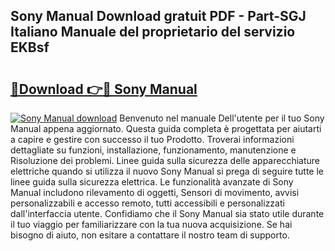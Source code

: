 ## Sony Manual Download gratuit PDF - Part-SGJ Italiano Manuale del proprietario del servizio EKBsf

# <h2><a href="http://dfblni.blite.top/?on=Sony+Manual">🔗Download 👉🔴 Sony Manual</a></h2>

[![Sony Manual download](https://i.imgur.com/lujVjoI.png)](http://dfblni.blite.top/?on=Sony+Manual)
Benvenuto nel manuale Dell'utente per il tuo Sony Manual appena aggiornato. Questa guida completa è progettata per aiutarti a capire e gestire con successo il tuo Prodotto. Troverai informazioni dettagliate su funzioni, installazione, funzionamento, manutenzione e Risoluzione dei problemi. Linee guida sulla sicurezza delle apparecchiature elettriche quando si utilizza il nuovo Sony Manual si prega di seguire tutte le linee guida sulla sicurezza elettrica. Le funzionalità avanzate di Sony Manual includono rilevamento di oggetti, Sensori di movimento, avvisi personalizzabili e accesso remoto, tutti accessibili e personalizzati dall'interfaccia utente. Confidiamo che il Sony Manual sia stato utile durante il tuo viaggio per familiarizzare con la tua nuova acquisizione. Se hai bisogno di aiuto, non esitare a contattare il nostro team di supporto.
